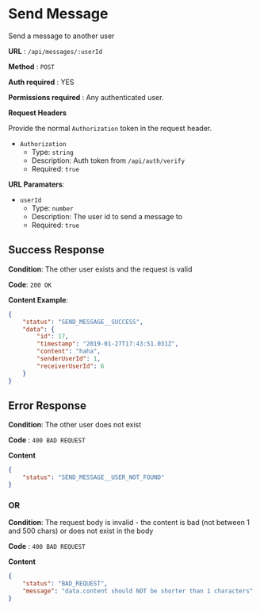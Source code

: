 # Send Message

Send a message to another user

**URL** : `/api/messages/:userId`

**Method** : `POST`

**Auth required** : YES

**Permissions required** : Any authenticated user.

**Request Headers**

Provide the normal `Authorization` token in the request header.

* `Authorization`
  * Type: `string`
  * Description: Auth token from `/api/auth/verify`
  * Required: `true`

**URL Paramaters**:
* `userId`
  * Type: `number`
  * Description: The user id to send a message to
  * Required: `true`


## Success Response

**Condition**: The other user exists and the request is valid

**Code**: `200 OK`

**Content Example**:

```json
{
    "status": "SEND_MESSAGE__SUCCESS",
    "data": {
        "id": 17,
        "timestamp": "2019-01-27T17:43:51.031Z",
        "content": "haha",
        "senderUserId": 1,
        "receiverUserId": 6
    }
}
```

## Error Response

**Condition**: The other user does not exist

**Code** : `400 BAD REQUEST`

**Content**

```json
{
    "status": "SEND_MESSAGE__USER_NOT_FOUND"
}
```

### OR

**Condition**: The request body is invalid - the content is bad (not between 1 and 500 chars) or does not exist in the body

**Code** : `400 BAD REQUEST`

**Content**

```json
{
    "status": "BAD_REQUEST",
    "message": "data.content should NOT be shorter than 1 characters"
}
```

